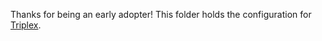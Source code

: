 Thanks for being an early adopter!
This folder holds the configuration for [Triplex](https://github.com/try-triplex/triplex).
